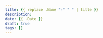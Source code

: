 ```yaml
---
title: {{ replace .Name "-" " " | title }}
description: 
date: {{ .Date }}
draft: true
tags: []
---
```

